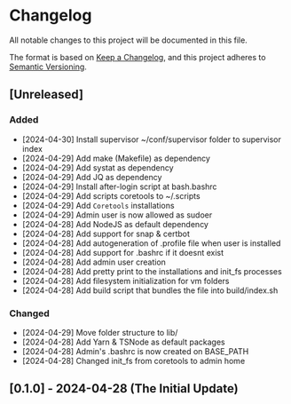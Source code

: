 # Changelog

All notable changes to this project will be documented in this file.

The format is based on [Keep a Changelog](https://keepachangelog.com/en/1.1.0/),
and this project adheres to [Semantic Versioning](https://semver.org/spec/v2.0.0.html).

## [Unreleased]


### Added
- [2024-04-30] Install supervisor ~/conf/supervisor folder to supervisor index
- [2024-04-29] Add make (Makefile) as dependency
- [2024-04-29] Add systat as dependency
- [2024-04-29] Add JQ as dependency
- [2024-04-29] Install after-login script at bash.bashrc
- [2024-04-29] Add scripts coretools to ~/.scripts
- [2024-04-29] Add `Coretools` installations
- [2024-04-29] Admin user is now allowed as sudoer
- [2024-04-28] Add NodeJS as default dependency
- [2024-04-28] Add support for snap & certbot
- [2024-04-28] Add autogeneration of .profile file when user is installed
- [2024-04-28] Add support for .bashrc if it doesnt exist
- [2024-04-28] Add admin user creation
- [2024-04-28] Add pretty print to the installations and init_fs processes
- [2024-04-28] Add filesystem initialization for vm folders
- [2024-04-28] Add build script that bundles the file into build/index.sh


### Changed
- [2024-04-29] Move folder structure to lib/
- [2024-04-28] Add Yarn & TSNode as default packages
- [2024-04-28] Admin's .bashrc is now created on BASE_PATH
- [2024-04-28] Changed init_fs from coretools to admin home

## [0.1.0] - 2024-04-28 (The Initial Update)
